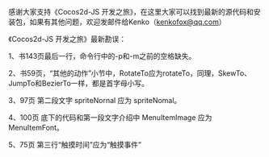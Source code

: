 ﻿感谢大家支持《Cocos2d-JS 开发之旅》，在这里大家可以找到最新的源代码和安装包，如果有其他问题，欢迎发邮件给Kenko（kenkofox@qq.com）

《Cocos2d-JS 开发之旅》最新勘误：

1、书143页最后一行，命令行中的-p和-m之前的空格缺失。

2、书59页，“其他的动作”小节中，RotateTo应为rotateTo，同理，SkewTo、JumpTo和BezierTo一样，都是首字母小写。

3、97页 第二段文字 spriteNornal 应为 spriteNomal。

4、100页 底下的代码和第一段文字介绍中 MenuItemImage 应为 MenuItemFont。

5、75页 第三行“触摸时间”应为“触摸事件”
